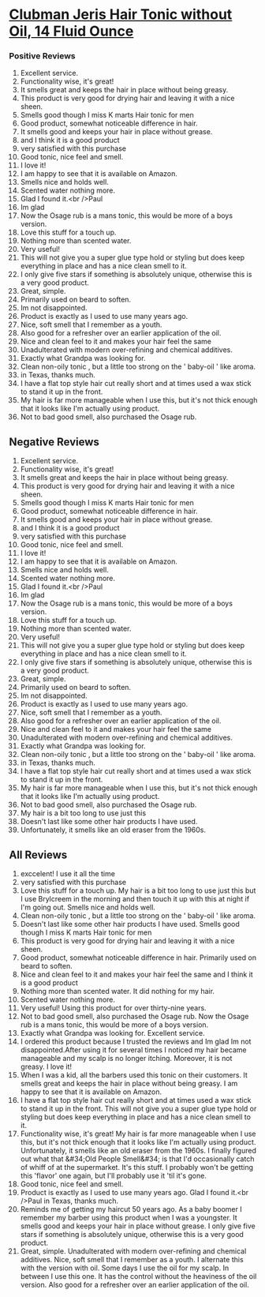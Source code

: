 # [Clubman Jeris Hair Tonic without Oil, 14 Fluid Ounce](https://products.checkmycream.com/products/Clubman-Jeris-Hair-Tonic-without-Oil-14-Fluid-Ounce.html)

### Positive Reviews

<ol>
      <li>Excellent service.</li>
      <li>Functionality wise, it&#x27;s great!  </li>
      <li>It smells great and keeps the hair in place without being greasy.  </li>
      <li>This product is very good for drying hair and leaving it with a nice sheen.</li>
      <li>Smells good though I miss K marts Hair tonic for men</li>
      <li>Good product, somewhat noticeable difference in hair.  </li>
      <li>It smells good and keeps your hair in place without grease.</li>
      <li>and I think it is a good product</li>
      <li>very satisfied with this purchase</li>
      <li>Good tonic, nice feel and smell.</li>
      <li>I love it!</li>
      <li>I am happy to see that it is available on Amazon.</li>
      <li>Smells nice and holds well.</li>
      <li>Scented water nothing more.</li>
      <li>Glad I found it.&lt;br /&gt;Paul</li>
      <li>Im glad</li>
      <li>Now the Osage rub is a mans tonic, this would be more of a boys version.</li>
      <li>Love this stuff for a touch up.  </li>
      <li>Nothing more than scented water.</li>
      <li>Very useful!  </li>
      <li>This will not give you a super glue type hold or styling but does keep everything in place and has a nice clean smell to it.</li>
      <li>I only give five stars if something is absolutely unique, otherwise this is a very good product.</li>
      <li>Great, simple.</li>
      <li>Primarily used on beard to soften.</li>
      <li>Im not disappointed.</li>
      <li>Product is exactly as I used to use many  years ago.</li>
      <li>Nice, soft smell that I remember as a youth.</li>
      <li>Also good for a refresher over an earlier application of the oil.</li>
      <li>Nice and clean feel to it  and makes your hair feel the same  </li>
      <li>Unadulterated with modern over-refining and chemical additives.</li>
      <li>Exactly what Grandpa was looking for.</li>
      <li>Clean non-oily tonic , but a little too strong on the &#x27; baby-oil &#x27; like aroma.</li>
      <li>in Texas, thanks much.</li>
      <li>I have a flat top style hair cut really short and at times used a wax stick to stand it up in the front.</li>
      <li>My hair is far more manageable when I use this, but it&#x27;s not thick enough that it looks like I&#x27;m actually using product.  </li>
      <li>Not to bad good smell, also purchased the Osage rub.</li>
</ol>


<h2>Negative Reviews</h2>
<ol>
<li> Excellent service.</li>
<li> Functionality wise, it&#x27;s great!  </li>
<li> It smells great and keeps the hair in place without being greasy.  </li>
<li> This product is very good for drying hair and leaving it with a nice sheen.</li>
<li> Smells good though I miss K marts Hair tonic for men</li>
<li> Good product, somewhat noticeable difference in hair.  </li>
<li> It smells good and keeps your hair in place without grease.</li>
<li> and I think it is a good product</li>
<li> very satisfied with this purchase</li>
<li> Good tonic, nice feel and smell.</li>
<li> I love it!</li>
<li> I am happy to see that it is available on Amazon.</li>
<li> Smells nice and holds well.</li>
<li> Scented water nothing more.</li>
<li> Glad I found it.&lt;br /&gt;Paul</li>
<li> Im glad</li>
<li> Now the Osage rub is a mans tonic, this would be more of a boys version.</li>
<li> Love this stuff for a touch up.  </li>
<li> Nothing more than scented water.</li>
<li> Very useful!  </li>
<li> This will not give you a super glue type hold or styling but does keep everything in place and has a nice clean smell to it.</li>
<li> I only give five stars if something is absolutely unique, otherwise this is a very good product.</li>
<li> Great, simple.</li>
<li> Primarily used on beard to soften.</li>
<li> Im not disappointed.</li>
<li> Product is exactly as I used to use many  years ago.</li>
<li> Nice, soft smell that I remember as a youth.</li>
<li> Also good for a refresher over an earlier application of the oil.</li>
<li> Nice and clean feel to it  and makes your hair feel the same  </li>
<li> Unadulterated with modern over-refining and chemical additives.</li>
<li> Exactly what Grandpa was looking for.</li>
<li> Clean non-oily tonic , but a little too strong on the &#x27; baby-oil &#x27; like aroma.</li>
<li> in Texas, thanks much.</li>
<li> I have a flat top style hair cut really short and at times used a wax stick to stand it up in the front.</li>
<li> My hair is far more manageable when I use this, but it&#x27;s not thick enough that it looks like I&#x27;m actually using product.  </li>
<li> Not to bad good smell, also purchased the Osage rub.</li>
<li> My hair is a bit too long to use just this</li>
<li> Doesn&#x27;t last like some other hair products I have used.</li>
<li> Unfortunately, it smells like an old eraser from the 1960s.  </li>
</ol>

<h2>All Reviews</h2>

<ol>
    <li> exccelent! I use it all the time</li>
    <li> very satisfied with this purchase</li>
    <li> Love this stuff for a touch up.  My hair is a bit too long to use just this but I use Brylcreem in the morning and then touch it up with this at night if I&#x27;m going out.  Smells nice and holds well.</li>
    <li> Clean non-oily tonic , but a little too strong on the &#x27; baby-oil &#x27; like aroma.</li>
    <li> Doesn&#x27;t last like some other hair products I have used. Smells good though I miss K marts Hair tonic for men</li>
    <li> This product is very good for drying hair and leaving it with a nice sheen.</li>
    <li> Good product, somewhat noticeable difference in hair.  Primarily used on beard to soften.</li>
    <li> Nice and clean feel to it  and makes your hair feel the same  and I think it is a good product</li>
    <li> Nothing more than scented water. It did nothing for my hair.</li>
    <li> Scented water nothing more.</li>
    <li> Very useful!  Using this product for over thirty-nine years.</li>
    <li> Not to bad good smell, also purchased the Osage rub. Now the Osage rub is a mans tonic, this would be more of a boys version.</li>
    <li> Exactly what Grandpa was looking for. Excellent service.</li>
    <li> I ordered this product because I trusted the reviews and Im glad Im not disappointed.After using it for several times I noticed my hair became manageable and my scalp is no longer itching. Moreover, it is not greasy. I love it!</li>
    <li> When I was a kid, all the barbers used this tonic on their customers.  It smells great and keeps the hair in place without being greasy.  I am happy to see that it is available on Amazon.</li>
    <li> I have a flat top style hair cut really short and at times used a wax stick to stand it up in the front. This will not give you a super glue type hold or styling but does keep everything in place and has a nice clean smell to it.</li>
    <li> Functionality wise, it&#x27;s great!  My hair is far more manageable when I use this, but it&#x27;s not thick enough that it looks like I&#x27;m actually using product.  Unfortunately, it smells like an old eraser from the 1960s.  I finally figured out what that &amp;#34;Old People Smell&amp;#34; is that I&#x27;d occasionally catch of whiff of at the supermarket.  It&#x27;s this stuff.  I probably won&#x27;t be getting this &#x27;flavor&#x27; one again, but I&#x27;ll probably use it &#x27;til it&#x27;s gone.</li>
    <li> Good tonic, nice feel and smell.</li>
    <li> Product is exactly as I used to use many  years ago. Glad I found it.&lt;br /&gt;Paul in Texas, thanks much.</li>
    <li> Reminds me of getting my haircut 50 years ago.  As a baby boomer I remember my barber using this product when I was a youngster.  It smells good and keeps your hair in place without grease. I only give five stars if something is absolutely unique, otherwise this is a very good product.</li>
    <li> Great, simple. Unadulterated with modern over-refining and chemical additives. Nice, soft smell that I remember as a youth. I alternate this with the version with oil. Some days I use the oil for my scalp. In between I use this one. It has the control without the heaviness of the oil version. Also good for a refresher over an earlier application of the oil.</li>
</ol>




